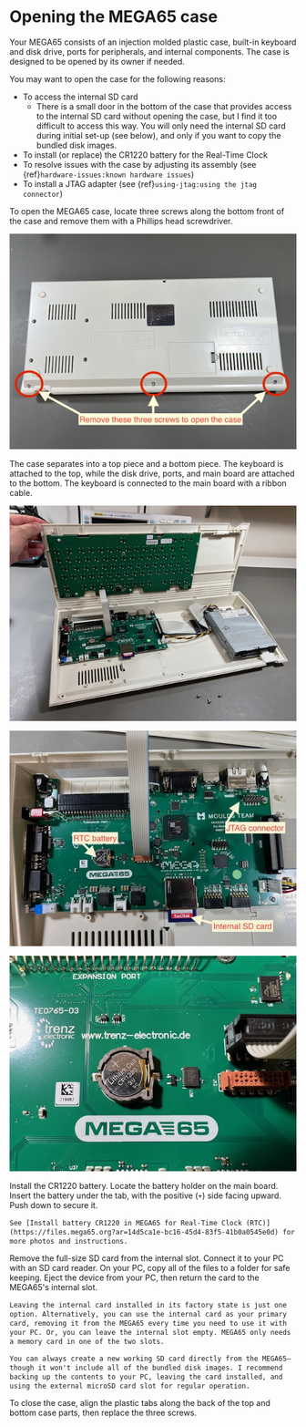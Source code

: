 # Opening the MEGA65 case

Your MEGA65 consists of an injection molded plastic case, built-in keyboard and disk drive, ports for peripherals, and internal components. The case is designed to be opened by its owner if needed.

You may want to open the case for the following reasons:

- To access the internal SD card
  - There is a small door in the bottom of the case that provides access to the internal SD card without opening the case, but I find it too difficult to access this way. You will only need the internal SD card during initial set-up (see below), and only if you want to copy the bundled disk images.
- To install (or replace) the CR1220 battery for the Real-Time Clock
- To resolve issues with the case by adjusting its assembly (see {ref}`hardware-issues:known hardware issues`)
- To install a JTAG adapter (see {ref}`using-jtag:using the jtag connector`)

To open the MEGA65 case, locate three screws along the bottom front of the case and remove them with a Phillips head screwdriver.

![The bottom of the MEGA65 with three screws for opening the case](photos/mega65_bottom.jpeg)

The case separates into a top piece and a bottom piece. The keyboard is attached to the top, while the disk drive, ports, and main board are attached to the bottom. The keyboard is connected to the main board with a ribbon cable.

![The MEGA65 with case open](photos/mega65_open.jpeg)

![The MEGA65 main board](photos/mainboard_annotated.jpeg)

![The RTC battery on the main board](photos/rtc_battery.jpeg)

Install the CR1220 battery. Locate the battery holder on the main board. Insert the battery under the tab, with the positive (`+`) side facing upward. Push down to secure it.

```{tip}
See [Install battery CR1220 in MEGA65 for Real-Time Clock (RTC)](https://files.mega65.org?ar=14d5ca1e-bc16-45d4-83f5-41b0a0545e0d) for more photos and instructions.
```

Remove the full-size SD card from the internal slot. Connect it to your PC with an SD card reader. On your PC, copy all of the files to a folder for safe keeping. Eject the device from your PC, then return the card to the MEGA65's internal slot.

```{tip}
Leaving the internal card installed in its factory state is just one option. Alternatively, you can use the internal card as your primary card, removing it from the MEGA65 every time you need to use it with your PC. Or, you can leave the internal slot empty. MEGA65 only needs a memory card in one of the two slots.
```

```{tip}
You can always create a new working SD card directly from the MEGA65—though it won't include all of the bundled disk images. I recommend backing up the contents to your PC, leaving the card installed, and using the external microSD card slot for regular operation.
```

To close the case, align the plastic tabs along the back of the top and bottom case parts, then replace the three screws.
